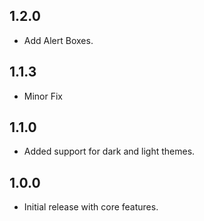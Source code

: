 ## 1.2.0

* Add Alert Boxes.

## 1.1.3

* Minor Fix

## 1.1.0

* Added support for dark and light themes.

## 1.0.0

* Initial release with core features.
